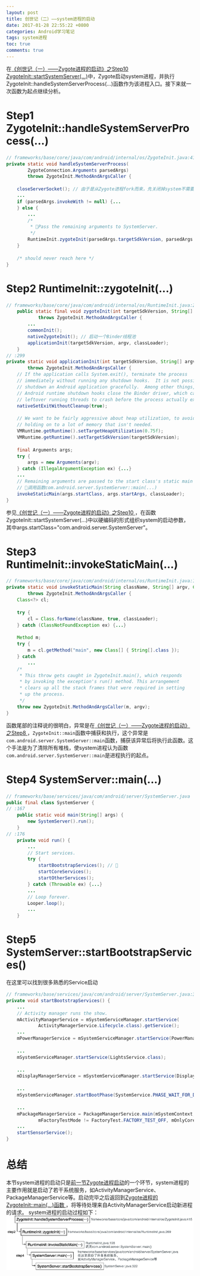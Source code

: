 ```yaml
---
layout: post
title: 创世记（二）——system进程的启动
date: 2017-01-28 22:55:22 +0800
categories: Android学习笔记
tags: system进程
toc: true
comments: true
---
```

在[《创世记（一）——Zygote进程的启动》之Step10 ZygoteInit::startSystemServer(…)](http://palanceli.com/2017/01/27/2017/0127init1/#Step10-ZygoteInit-startSystemServer-…)中，Zygote启动system进程，并执行ZygoteInit::handleSystemServerProcess(...)函数作为该进程入口。接下来就一次函数为起点继续分析。<!-- more -->

# Step1 ZygoteInit::handleSystemServerProcess(...)
``` java
// frameworks/base/core/java/com/android/internal/os/ZygoteInit.java:415
private static void handleSystemServerProcess(
        ZygoteConnection.Arguments parsedArgs)
        throws ZygoteInit.MethodAndArgsCaller {

    closeServerSocket(); // 由于是从Zygote进程fork而来，先关闭掉system不需要的socket
    ...
    if (parsedArgs.invokeWith != null) {...
    } else {
        ...
        /*
         * 🏁Pass the remaining arguments to SystemServer.
         */
        RuntimeInit.zygoteInit(parsedArgs.targetSdkVersion, parsedArgs.remainingArgs, cl);
    }

    /* should never reach here */
}
```
# Step2 RuntimeInit::zygoteInit(...)
``` java
// frameworks/base/core/java/com/android/internal/os/RuntimeInit.java:269
    public static final void zygoteInit(int targetSdkVersion, String[] argv, ClassLoader classLoader)
            throws ZygoteInit.MethodAndArgsCaller {
        ...
        commonInit();
        nativeZygoteInit(); // 启动一个Binder线程池
        applicationInit(targetSdkVersion, argv, classLoader);
    }
// :299
private static void applicationInit(int targetSdkVersion, String[] argv, ClassLoader classLoader)
        throws ZygoteInit.MethodAndArgsCaller {
    // If the application calls System.exit(), terminate the process
    // immediately without running any shutdown hooks.  It is not possible to
    // shutdown an Android application gracefully.  Among other things, the
    // Android runtime shutdown hooks close the Binder driver, which can cause
    // leftover running threads to crash before the process actually exits.
    nativeSetExitWithoutCleanup(true);

    // We want to be fairly aggressive about heap utilization, to avoid
    // holding on to a lot of memory that isn't needed.
    VMRuntime.getRuntime().setTargetHeapUtilization(0.75f);
    VMRuntime.getRuntime().setTargetSdkVersion(targetSdkVersion);

    final Arguments args;
    try {
        args = new Arguments(argv);
    } catch (IllegalArgumentException ex) {...}
    ...
    // Remaining arguments are passed to the start class's static main
    // 🏁调用函数com.android.server.SystemServer::main(...)
    invokeStaticMain(args.startClass, args.startArgs, classLoader);
}
```
参见[《创世记（一）——Zygote进程的启动》之Step10 ](http://palanceli.com/2017/01/27/2017/0127init1/#Step10-ZygoteInit-startSystemServer-…)，在函数ZygoteInit::startSystemServer(…)中以硬编码的形式组织system的启动参数，其中args.startClass="com.android.server.SystemServer"。

# Step3 RuntimeInit::invokeStaticMain(...)
``` java
// frameworks/base/core/java/com/android/internal/os/RuntimeInit.java:198
private static void invokeStaticMain(String className, String[] argv, ClassLoader classLoader)
        throws ZygoteInit.MethodAndArgsCaller {
    Class<?> cl;

    try {
        cl = Class.forName(className, true, classLoader);
    } catch (ClassNotFoundException ex) {...}

    Method m;
    try {
        m = cl.getMethod("main", new Class[] { String[].class });
    } catch 
        ...
    /* 
     * This throw gets caught in ZygoteInit.main(), which responds
     * by invoking the exception's run() method. This arrangement
     * clears up all the stack frames that were required in setting
     * up the process.
     */
    throw new ZygoteInit.MethodAndArgsCaller(m, argv);
}
```
函数尾部的注释说的很明白，异常是在[《创世记（一）——Zygote进程的启动》之Step8 ](http://palanceli.com/2017/01/27/2017/0127init1/#Step8-ZygoteInit-main-…)，`ZygoteInit::main`函数中捕获和执行，这个异常是`com.android.server.SystemServer::main`函数，捕获该异常后将执行此函数。这个手法是为了清除所有堆栈，使system进程认为函数`com.android.server.SystemServer::main`是进程执行的起点。

# Step4 SystemServer::main(...)
``` java
// frameworks/base/services/java/com/android/server/SystemServer.java
public final class SystemServer {
// :167
    public static void main(String[] args) {
        new SystemServer().run();
    }
// :176
    private void run() {
        ...
        // Start services.
        try {
            startBootstrapServices(); // 🏁
            startCoreServices();
            startOtherServices();
        } catch (Throwable ex) {...}
        ...
        // Loop forever.
        Looper.loop();
        ...
    }
```
# Step5 SystemServer::startBootstrapServices()
在这里可以找到很多熟悉的Service启动
``` java
// frameworks/base/services/java/com/android/server/SystemServer.java:322
private void startBootstrapServices() {
    ...
    // Activity manager runs the show.
    mActivityManagerService = mSystemServiceManager.startService(
            ActivityManagerService.Lifecycle.class).getService();
    ...
    mPowerManagerService = mSystemServiceManager.startService(PowerManagerService.class);

    ...
    mSystemServiceManager.startService(LightsService.class);

    ...
    mDisplayManagerService = mSystemServiceManager.startService(DisplayManagerService.class);

    ...
    mSystemServiceManager.startBootPhase(SystemService.PHASE_WAIT_FOR_DEFAULT_DISPLAY);

    ...
    mPackageManagerService = PackageManagerService.main(mSystemContext, installer,
            mFactoryTestMode != FactoryTest.FACTORY_TEST_OFF, mOnlyCore);
    ...
    startSensorService();
}
```
# 总结
本节system进程的启动只是[前一节Zygote进程启动](http://palanceli.com/2017/01/27/2017/0127init1)的一个环节，system进程的主要作用就是启动了若干系统服务，如ActivityManagerService、PackageManagerService等。启动完毕之后返回到[Zygote进程的ZygoteInit::main(…)函数 ](http://palanceli.com/2017/01/27/2017/0127init1/#Step8-ZygoteInit-main-…)，将等待处理来自ActivityManagerService启动新进程的请求。
system进程的启动过程如下：
![system进程的启动过程](0128init2/img1.png)
